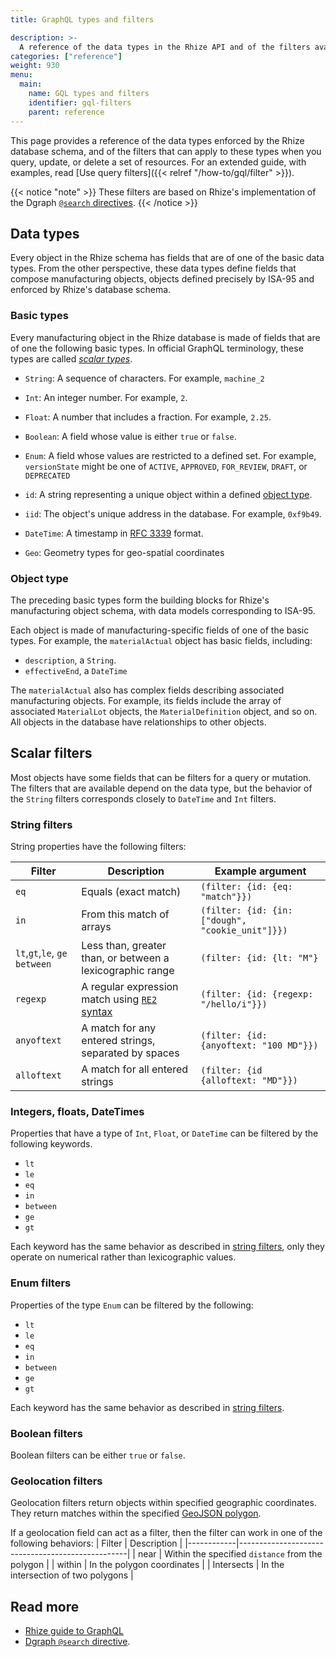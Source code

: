 ```yaml
---
title: GraphQL types and filters

description: >-
  A reference of the data types in the Rhize API and of the filters available for each type.
categories: ["reference"]
weight: 930
menu:
  main:
    name: GQL types and filters
    identifier: gql-filters
    parent: reference
---
```


This page provides a reference of the data types enforced by the Rhize database schema,
and of the filters that can apply to these types when you query, update, or delete a set of resources.
For an extended guide, with examples, read [Use query filters]({{< relref "/how-to/gql/filter" >}}).

{{< notice "note" >}}
These filters are based on Rhize's implementation of the Dgraph [`@search` directives](https://dgraph.io/docs/graphql/schema/directives/search/).
{{< /notice >}}

## Data types

Every object in the Rhize schema has fields that are of one of the basic data types.
From the other perspective, these data types define fields that compose manufacturing objects,
objects defined precisely by ISA-95 and enforced by Rhize's database schema.

### Basic types

Every manufacturing object in the Rhize database is made of fields that are of one the following basic types.
In official GraphQL terminology, these types are called [_scalar types_](https://graphql.org/learn/schema/#scalar-types).

- `String`: A sequence of characters. For example, `machine_2`
- `Int`: An integer number.  For example, `2`.
- `Float`: A number that includes a fraction. For example, `2.25`.
- `Boolean`: A field whose value is either `true` or `false`.
- `Enum`: A field whose values are restricted to a defined set. For example, `versionState` might be one of `ACTIVE`, `APPROVED`, `FOR_REVIEW`, `DRAFT`, or `DEPRECATED`

- `id`: A string representing a unique object within a defined [object type](#object-type).
- `iid`: The object's unique address in the database. For example, `0xf9b49`.
- `DateTime`: A timestamp in [RFC 3339](https://datatracker.ietf.org/doc/html/rfc3339) format.
- `Geo`: Geometry types for geo-spatial coordinates

### Object type

The preceding basic types form the building blocks for Rhize's manufacturing object schema, with data models corresponding to ISA-95.

Each object is made of manufacturing-specific fields of one of the basic types.
For example, the `materialActual`  object has basic fields, including:
- `description`, a `String`.
- `effectiveEnd`, a `DateTime`

The `materialActual` also has complex fields describing associated manufacturing objects.
For example, its fields include
the array of associated `MaterialLot` objects, the `MaterialDefinition` object, and so on.
All objects in the database have relationships to other objects.

## Scalar filters

Most objects have some fields that can be filters for a query or mutation.
The filters that are available depend on the data type, but the behavior of the `String` filters corresponds closely to `DateTime` and `Int` filters.

### String filters

String properties have the following filters:

| Filter                         | Description                                               | Example argument                                 |
|--------------------------------|-----------------------------------------------------------|--------------------------------------------------|
| `eq`                           | Equals (exact match)                                      | `(filter: {id: {eq: "match"}})`                  |
| `in`                           | From this match of arrays                                 | `(filter: {id: {in: ["dough", "cookie_unit"]}})` |
| `lt`,`gt`,`le`, `ge` `between` | Less than, greater than, or between a lexicographic range | `(filter: {id: {lt: "M"}`                        |
| `regexp`                       | A regular expression match using [`RE2` syntax](https://github.com/google/re2/wiki/Syntax/)                | `(filter: {id: {regexp: "/hello/i"}})`           |
| `anyoftext`                    | A match for any entered strings, separated by spaces      | `(filter: {id: {anyoftext: "100 MD"}})`          |
| `alloftext`                    | A match for all entered strings                           | `(filter: {id {alloftext: "MD"}})`               |

### Integers, floats, DateTimes

Properties that have a type of `Int`, `Float`, or `DateTime` can be filtered by the following keywords.

 - `lt`
 - `le`
 - `eq`
 - `in`
 - `between`
 - `ge`
 - `gt`

Each keyword has the same behavior as described in [string filters](#string-filters), only they operate on numerical rather than lexicographic values.

### Enum filters

Properties of the type `Enum` can be filtered by the following:
 - `lt`
 - `le`
 - `eq`
 - `in`
 - `between`
 - `ge`
 - `gt`

Each keyword has the same behavior as described in [string filters](#string-filters).

### Boolean filters

Boolean filters can be either `true` or `false`.

### Geolocation filters

Geolocation filters return objects within specified geographic coordinates.
They return matches within the specified [GeoJSON polygon](https://datatracker.ietf.org/doc/html/rfc7946#section-3.1.6).

If a geolocation field can act as a filter, then the filter can work in one of the following behaviors:
| Filter     | Description                                      |
|------------|--------------------------------------------------|
| near       | Within the specified `distance` from the polygon |
| within     | In the polygon coordinates                       |
| Intersects | In the intersection of two polygons              |

## Read more

- [Rhize guide to GraphQL](/how-to/gql)
- [Dgraph `@search` directive](https://dgraph.io/docs/graphql/schema/directives/search/).
